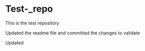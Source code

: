 # Test-_repo
This is the test repository

Updated the readme file and committed the changes to validate

Updated
